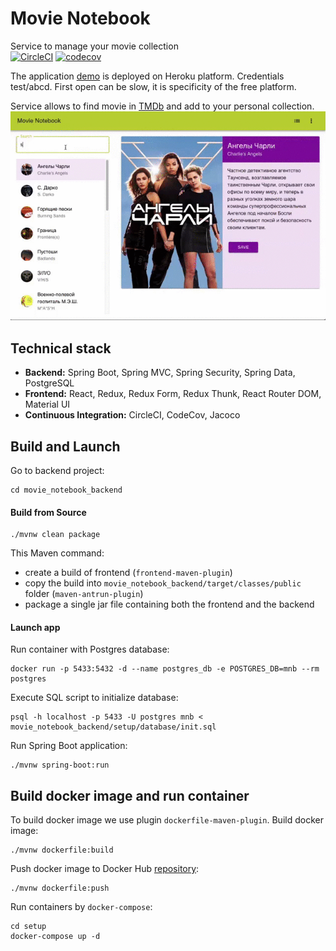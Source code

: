 # Movie Notebook
Service to manage your movie collection  
[![CircleCI](https://circleci.com/gh/buharov-alexander/movie_notebook/tree/master.svg?style=svg)](https://circleci.com/gh/buharov-alexander/movie_notebook/tree/master)
[![codecov](https://codecov.io/gh/buharov-alexander/movie_notebook/branch/master/graph/badge.svg)](https://codecov.io/gh/buharov-alexander/movie_notebook)

The application [demo](https://movie-notebook-app.herokuapp.com/mnb/webui/movies) is deployed on Heroku platform. Credentials test/abcd. First open can be slow, it is specificity of the free platform.

Service allows to find movie in [TMDb](https://www.themoviedb.org/) and add to your personal collection.
![](https://github.com/buharov-alexander/movie_notebook/blob/master/movie_notebook_web/public/search.gif)

## Technical stack
- **Backend:** Spring Boot, Spring MVC, Spring Security, Spring Data, PostgreSQL
- **Frontend:** React, Redux, Redux Form, Redux Thunk, React Router DOM, Material UI
- **Continuous Integration:** CircleCI, CodeCov, Jacoco

## Build and Launch
Go to backend project:
```
cd movie_notebook_backend
```
#### Build from Source
```
./mvnw clean package
```
This Maven command:
- create a build of frontend (`frontend-maven-plugin`)
- copy the build into `movie_notebook_backend/target/classes/public` folder (`maven-antrun-plugin`)
- package a single jar file containing both the frontend and the backend

#### Launch app
Run container with Postgres database:
```
docker run -p 5433:5432 -d --name postgres_db -e POSTGRES_DB=mnb --rm postgres
```
Execute SQL script to initialize database:
```
psql -h localhost -p 5433 -U postgres mnb < movie_notebook_backend/setup/database/init.sql
```
Run Spring Boot application:
```
./mvnw spring-boot:run
```

## Build docker image and run container
To build docker image we use plugin `dockerfile-maven-plugin`.
Build docker image:
```
./mvnw dockerfile:build
```
Push docker image to Docker Hub [repository](https://hub.docker.com/repository/docker/buharovalexander/movie_notebook_backend):
```
./mvnw dockerfile:push
```
Run containers by `docker-compose`:
```
cd setup
docker-compose up -d
```
